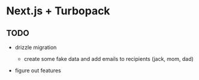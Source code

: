 # Next.js + Turbopack

## TODO

- drizzle migration
  - create some fake data and add emails to recipients (jack, mom, dad)

- figure out features
